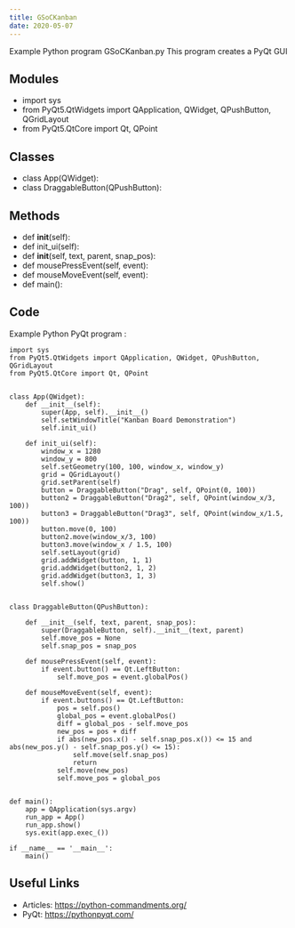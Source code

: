 ```yaml
---
title: GSoCKanban
date: 2020-05-07
---
```

Example Python program GSoCKanban.py
This program creates a PyQt GUI

## Modules

* import sys
* from PyQt5.QtWidgets import QApplication, QWidget, QPushButton, QGridLayout
* from PyQt5.QtCore import Qt, QPoint

## Classes

* class App(QWidget):
* class DraggableButton(QPushButton):

## Methods

* def __init__(self):
* def init_ui(self):
* def __init__(self, text, parent, snap_pos):
* def mousePressEvent(self, event):
* def mouseMoveEvent(self, event):
* def main():

## Code

Example Python PyQt program :

    import sys
    from PyQt5.QtWidgets import QApplication, QWidget, QPushButton, QGridLayout
    from PyQt5.QtCore import Qt, QPoint
    
    
    class App(QWidget):
        def __init__(self):
            super(App, self).__init__()
            self.setWindowTitle("Kanban Board Demonstration")
            self.init_ui()
    
        def init_ui(self):
            window_x = 1280
            window_y = 800
            self.setGeometry(100, 100, window_x, window_y)
            grid = QGridLayout()
            grid.setParent(self)
            button = DraggableButton("Drag", self, QPoint(0, 100))
            button2 = DraggableButton("Drag2", self, QPoint(window_x/3, 100))
            button3 = DraggableButton("Drag3", self, QPoint(window_x/1.5, 100))
            button.move(0, 100)
            button2.move(window_x/3, 100)
            button3.move(window_x / 1.5, 100)
            self.setLayout(grid)
            grid.addWidget(button, 1, 1)
            grid.addWidget(button2, 1, 2)
            grid.addWidget(button3, 1, 3)
            self.show()
    
    
    class DraggableButton(QPushButton):
    
        def __init__(self, text, parent, snap_pos):
            super(DraggableButton, self).__init__(text, parent)
            self.move_pos = None
            self.snap_pos = snap_pos
    
        def mousePressEvent(self, event):
            if event.button() == Qt.LeftButton:
                self.move_pos = event.globalPos()
    
        def mouseMoveEvent(self, event):
            if event.buttons() == Qt.LeftButton:
                pos = self.pos()
                global_pos = event.globalPos()
                diff = global_pos - self.move_pos
                new_pos = pos + diff
                if abs(new_pos.x() - self.snap_pos.x()) <= 15 and abs(new_pos.y() - self.snap_pos.y() <= 15):
                    self.move(self.snap_pos)
                    return
                self.move(new_pos)
                self.move_pos = global_pos
    
    
    def main():
        app = QApplication(sys.argv)
        run_app = App()
        run_app.show()
        sys.exit(app.exec_())
    
    if __name__ == '__main__':
        main()
    

## Useful Links

- Articles: https://python-commandments.org/
- PyQt: https://pythonpyqt.com/
